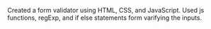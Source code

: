 Created a form validator using HTML, CSS, and JavaScript.
Used js functions, regExp, and if else statements form varifying the inputs.
